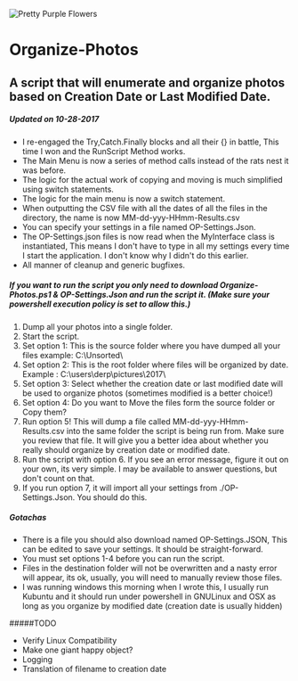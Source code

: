 ![Pretty Purple Flowers](https://farm5.staticflickr.com/4464/24015521458_9acd2d1e3f_k.jpg "Pretty Purple Flowers")


# Organize-Photos
##  A script that will enumerate and organize photos based on Creation Date or Last Modified Date.

##### Updated on 10-28-2017
*   I re-engaged the Try,Catch.Finally blocks and all their {} in battle, This time I won and the RunScript Method works. 
*   The Main Menu is now a series of method calls instead of the rats nest it was before.
*   The logic for the actual work of copying and moving is much simplified using switch statements.
*   The logic for the main menu is now a switch statement.
*   When outputting the CSV file with all the dates of all the files in the directory, the name is now MM-dd-yyy-HHmm-Results.csv
*   You can specify your settings in a file named OP-Settings.Json.
*   The OP-Settings.json files is now read when the MyInterface class is instantiated, This means I don't have to type in all my settings every time I start the application. I don't know why I didn't do this earlier. 
*   All manner of cleanup and generic bugfixes. 

##### If you want to run the script you only need to download Organize-Photos.ps1 & OP-Settings.Json and run the script it. (Make sure your powershell execution policy is set to allow this.)

1.  Dump all your photos into a single folder. 
2.  Start the script.
3.  Set option 1: This is the source folder where you have dumped all your files example: C:\Unsorted\
4.  Set option 2: This is the root folder where files will be organized by date. Example : C:\users\derp\pictures\2017\
5.  Set option 3: Select whether the creation date or last modified date will be used to organize photos (sometimes modified is a better         choice!)
6.  Set option 4: Do you want to Move the files form the source folder or Copy them?
7.  Run option 5! This will dump a file called MM-dd-yyy-HHmm-Results.csv into the same folder the script is being run from. Make sure you review that file. It will give you a better idea about whether you really should organize by creation date or modified date.
8.  Run the script with option 6. If you see an error message, figure it out on your own, its very simple. I may be available to answer questions, but don't count on that.
9.  If you run option 7, it will import all your settings from ./OP-Settings.Json. You should do this.

##### Gotachas
*   There is a file you should also download named OP-Settings.JSON, This can be edited to save your settings. It should be straight-forward. 
*   You must set options 1-4 before you can run the script.
*   Files in the destination folder will not be overwritten and a nasty error will appear, its ok, usually, you will need to manually review   those files.
*   I was running windows this morning when I wrote this, I usually run Kubuntu and it should run under powershell in GNULinux and OSX as     long as you organize by modified date (creation date is usually hidden)

#####TODO
*   Verify Linux Compatibility
*   Make one giant happy object?
*   Logging
*   Translation of filename to creation date
